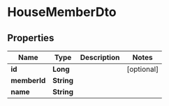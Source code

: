 

# HouseMemberDto

## Properties

Name | Type | Description | Notes
------------ | ------------- | ------------- | -------------
**id** | **Long** |  |  [optional]
**memberId** | **String** |  | 
**name** | **String** |  | 



